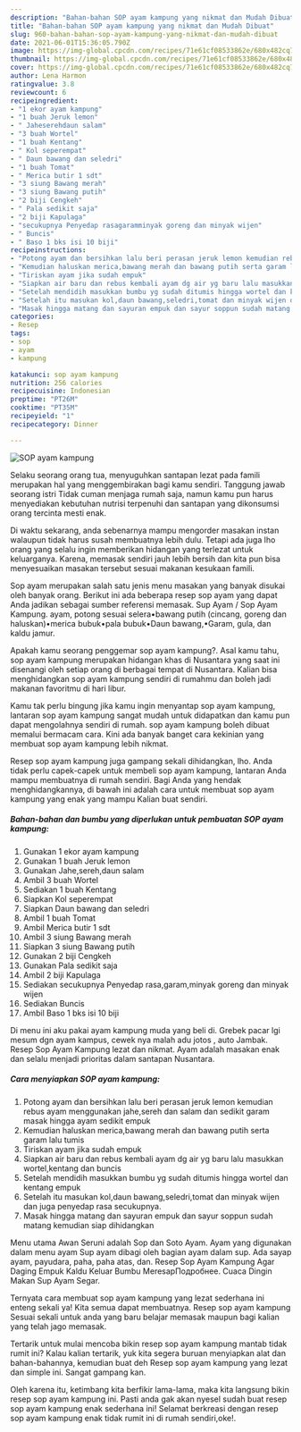 ```yaml
---
description: "Bahan-bahan SOP ayam kampung yang nikmat dan Mudah Dibuat"
title: "Bahan-bahan SOP ayam kampung yang nikmat dan Mudah Dibuat"
slug: 960-bahan-bahan-sop-ayam-kampung-yang-nikmat-dan-mudah-dibuat
date: 2021-06-01T15:36:05.790Z
image: https://img-global.cpcdn.com/recipes/71e61cf08533862e/680x482cq70/sop-ayam-kampung-foto-resep-utama.jpg
thumbnail: https://img-global.cpcdn.com/recipes/71e61cf08533862e/680x482cq70/sop-ayam-kampung-foto-resep-utama.jpg
cover: https://img-global.cpcdn.com/recipes/71e61cf08533862e/680x482cq70/sop-ayam-kampung-foto-resep-utama.jpg
author: Lena Harmon
ratingvalue: 3.8
reviewcount: 6
recipeingredient:
- "1 ekor ayam kampung"
- "1 buah Jeruk lemon"
- " Jaheserehdaun salam"
- "3 buah Wortel"
- "1 buah Kentang"
- " Kol seperempat"
- " Daun bawang dan seledri"
- "1 buah Tomat"
- " Merica butir 1 sdt"
- "3 siung Bawang merah"
- "3 siung Bawang putih"
- "2 biji Cengkeh"
- " Pala sedikit saja"
- "2 biji Kapulaga"
- "secukupnya Penyedap rasagaramminyak goreng dan minyak wijen"
- " Buncis"
- " Baso 1 bks isi 10 biji"
recipeinstructions:
- "Potong ayam dan bersihkan lalu beri perasan jeruk lemon kemudian rebus ayam menggunakan jahe,sereh dan salam dan sedikit garam masak hingga ayam sedikit empuk"
- "Kemudian haluskan merica,bawang merah dan bawang putih serta garam lalu tumis"
- "Tiriskan ayam jika sudah empuk"
- "Siapkan air baru dan rebus kembali ayam dg air yg baru lalu masukkan wortel,kentang dan buncis"
- "Setelah mendidih masukkan bumbu yg sudah ditumis hingga wortel dan kentang empuk"
- "Setelah itu masukan kol,daun bawang,seledri,tomat dan minyak wijen dan juga penyedap rasa secukupnya."
- "Masak hingga matang dan sayuran empuk dan sayur soppun sudah matang kemudian siap dihidangkan"
categories:
- Resep
tags:
- sop
- ayam
- kampung

katakunci: sop ayam kampung 
nutrition: 256 calories
recipecuisine: Indonesian
preptime: "PT26M"
cooktime: "PT35M"
recipeyield: "1"
recipecategory: Dinner

---
```



![SOP ayam kampung](https://img-global.cpcdn.com/recipes/71e61cf08533862e/680x482cq70/sop-ayam-kampung-foto-resep-utama.jpg)

Selaku seorang orang tua, menyuguhkan santapan lezat pada famili merupakan hal yang menggembirakan bagi kamu sendiri. Tanggung jawab seorang istri Tidak cuman menjaga rumah saja, namun kamu pun harus menyediakan kebutuhan nutrisi terpenuhi dan santapan yang dikonsumsi orang tercinta mesti enak.

Di waktu  sekarang, anda sebenarnya mampu mengorder masakan instan walaupun tidak harus susah membuatnya lebih dulu. Tetapi ada juga lho orang yang selalu ingin memberikan hidangan yang terlezat untuk keluarganya. Karena, memasak sendiri jauh lebih bersih dan kita pun bisa menyesuaikan masakan tersebut sesuai makanan kesukaan famili. 

Sop ayam merupakan salah satu jenis menu masakan yang banyak disukai oleh banyak orang. Berikut ini ada beberapa resep sop ayam yang dapat Anda jadikan sebagai sumber referensi memasak. Sup Ayam / Sop Ayam Kampung. ayam, potong sesuai selera•bawang putih (cincang, goreng dan haluskan)•merica bubuk•pala bubuk•Daun bawang,•Garam, gula, dan kaldu jamur.

Apakah kamu seorang penggemar sop ayam kampung?. Asal kamu tahu, sop ayam kampung merupakan hidangan khas di Nusantara yang saat ini disenangi oleh setiap orang di berbagai tempat di Nusantara. Kalian bisa menghidangkan sop ayam kampung sendiri di rumahmu dan boleh jadi makanan favoritmu di hari libur.

Kamu tak perlu bingung jika kamu ingin menyantap sop ayam kampung, lantaran sop ayam kampung sangat mudah untuk didapatkan dan kamu pun dapat mengolahnya sendiri di rumah. sop ayam kampung boleh dibuat memalui bermacam cara. Kini ada banyak banget cara kekinian yang membuat sop ayam kampung lebih nikmat.

Resep sop ayam kampung juga gampang sekali dihidangkan, lho. Anda tidak perlu capek-capek untuk membeli sop ayam kampung, lantaran Anda mampu membuatnya di rumah sendiri. Bagi Anda yang hendak menghidangkannya, di bawah ini adalah cara untuk membuat sop ayam kampung yang enak yang mampu Kalian buat sendiri.

<!--inarticleads1-->

##### Bahan-bahan dan bumbu yang diperlukan untuk pembuatan SOP ayam kampung:

1. Gunakan 1 ekor ayam kampung
1. Gunakan 1 buah Jeruk lemon
1. Gunakan  Jahe,sereh,daun salam
1. Ambil 3 buah Wortel
1. Sediakan 1 buah Kentang
1. Siapkan  Kol seperempat
1. Siapkan  Daun bawang dan seledri
1. Ambil 1 buah Tomat
1. Ambil  Merica butir 1 sdt
1. Ambil 3 siung Bawang merah
1. Siapkan 3 siung Bawang putih
1. Gunakan 2 biji Cengkeh
1. Gunakan  Pala sedikit saja
1. Ambil 2 biji Kapulaga
1. Sediakan secukupnya Penyedap rasa,garam,minyak goreng dan minyak wijen
1. Sediakan  Buncis
1. Ambil  Baso 1 bks isi 10 biji


Di menu ini aku pakai ayam kampung muda yang beli di. Grebek pacar lgi mesum dgn ayam kampus, cewek nya malah adu jotos , auto Jambak. Resep Sop Ayam Kampung lezat dan nikmat. Ayam adalah masakan enak dan selalu menjadi prioritas dalam santapan Nusantara. 

<!--inarticleads2-->

##### Cara menyiapkan SOP ayam kampung:

1. Potong ayam dan bersihkan lalu beri perasan jeruk lemon kemudian rebus ayam menggunakan jahe,sereh dan salam dan sedikit garam masak hingga ayam sedikit empuk
1. Kemudian haluskan merica,bawang merah dan bawang putih serta garam lalu tumis
1. Tiriskan ayam jika sudah empuk
1. Siapkan air baru dan rebus kembali ayam dg air yg baru lalu masukkan wortel,kentang dan buncis
1. Setelah mendidih masukkan bumbu yg sudah ditumis hingga wortel dan kentang empuk
1. Setelah itu masukan kol,daun bawang,seledri,tomat dan minyak wijen dan juga penyedap rasa secukupnya.
1. Masak hingga matang dan sayuran empuk dan sayur soppun sudah matang kemudian siap dihidangkan


Menu utama Awan Seruni adalah Sop dan Soto Ayam. Ayam yang digunakan dalam menu ayam Sup ayam dibagi oleh bagian ayam dalam sup. Ada sayap ayam, payudara, paha, paha atas, dan. Resep Sop Ayam Kampung Agar Daging Empuk Kaldu Keluar Bumbu MeresapПодробнее. Cuaca Dingin Makan Sup Ayam Segar. 

Ternyata cara membuat sop ayam kampung yang lezat sederhana ini enteng sekali ya! Kita semua dapat membuatnya. Resep sop ayam kampung Sesuai sekali untuk anda yang baru belajar memasak maupun bagi kalian yang telah jago memasak.

Tertarik untuk mulai mencoba bikin resep sop ayam kampung mantab tidak rumit ini? Kalau kalian tertarik, yuk kita segera buruan menyiapkan alat dan bahan-bahannya, kemudian buat deh Resep sop ayam kampung yang lezat dan simple ini. Sangat gampang kan. 

Oleh karena itu, ketimbang kita berfikir lama-lama, maka kita langsung bikin resep sop ayam kampung ini. Pasti anda gak akan nyesel sudah buat resep sop ayam kampung enak sederhana ini! Selamat berkreasi dengan resep sop ayam kampung enak tidak rumit ini di rumah sendiri,oke!.

